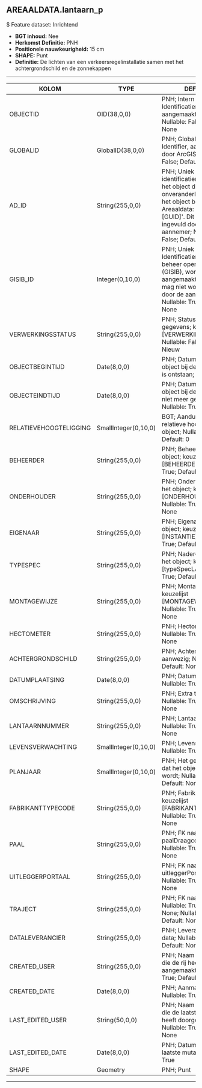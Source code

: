 ﻿## AREAALDATA.lantaarn_p

$ Feature dataset: Inrichtend


* __BGT inhoud:__ Nee
* __Herkomst Definitie:__ PNH
* __Positionele nauwkeurigheid:__ 15 cm
* __SHAPE:__ Punt
* __Definitie:__  De lichten van een verkeersregelinstallatie samen met het achtergrondschild en de zonnekappen


***

|KOLOM                               |TYPE                   |DEFINITIE|
|------                              |----                   |-----    |
|OBJECTID                            |OID(38,0,0)            |PNH; Intern ArcGIS Identificatienummer, aangemaakt door ArcGIS; Nullable: False; Default: None|
|GLOBALID                            |GlobalID(38,0,0)       |PNH; Global Unique Identifier,  aangemaakt door ArcGIS; Nullable: False; Default: None|
|AD_ID                               |String(255,0,0)        |PNH; Uniek identificatienummer voor het object dat onveranderlijk is zolang het object bestaat in Areaaldata: in format 'AD.[GUID]'. Dit moet worden ingevuld door de aannemer; Nullable: False; Default: None|
|GISIB_ID                            |Integer(0,10,0)        |PNH; Uniek Identificatienummer beheer openbare ruimte (GISIB), wordt aangemaakt in GISIB en mag niet worden ingevuld door de aannemer; Nullable: True; Default: None|
|VERWERKINGSSTATUS                   |String(255,0,0)        |PNH; Status van de gegevens; keuzelijst [VERWERKINGSSTATUS]; Nullable: False; Default: Nieuw|
|OBJECTBEGINTIJD                     |Date(8,0,0)            |PNH; Datum waarop het object bij de bronhouder is ontstaan; Nullable: True|
|OBJECTEINDTIJD                      |Date(8,0,0)            |PNH; Datum waarop het object bij de bronhouder niet meer geldig is; Nullable: True|
|RELATIEVEHOOGTELIGGING              |SmallInteger(0,10,0)   |BGT; Aanduiding voor de relatieve hoogte van het object; Nullable: False;; Default: 0|
|BEHEERDER                           |String(255,0,0)        |PNH; Beheerder van het object; keuzelijst [BEHEERDER]; Nullable: True; Default: None|
|ONDERHOUDER                         |String(255,0,0)        |PNH; Onderhouder van het object; keuzelijst [ONDERHOUDER]; Nullable: True; Default: None|
|EIGENAAR                            |String(255,0,0)        |PNH; Eigenaar van het object; keuzelijst [INSTANTIE]; Nullable: True; Default: None|
|TYPESPEC                            |String(255,0,0)        |PNH; Nadere typering van het object; keuzelijst [typeSpecLAN]; Nullable: True; Default: None|
|MONTAGEWIJZE                        |String(255,0,0)        |PNH; Montagewijze; keuzelijst [MONTAGEWIJZE]; Nullable: True; Default: None|
|HECTOMETER                          |String(255,0,0)        |PNH; Hectometrering; Nullable: True; Default: None|
|ACHTERGRONDSCHILD                   |String(255,0,0)        |PNH; Achtergrond schild aanwezig; Nullable: True; Default: None|
|DATUMPLAATSING                      |Date(8,0,0)            |PNH; Datum plaatsing; Nullable: True|
|OMSCHRIJVING                        |String(255,0,0)        |PNH; Extra toelichting; Nullable: True; Default: None|
|LANTAARNNUMMER                      |String(255,0,0)        |PNH; Lantaarn Nummer; Nullable: True; Default: None|
|LEVENSVERWACHTING                   |SmallInteger(0,10,0)   |PNH; Levensverwachting; Nullable: True|
|PLANJAAR                            |SmallInteger(0,10,0)   |PNH; Het geplande jaar dat het object vervangen wordt; Nullable: True; Default: None|
|FABRIKANTTYPECODE                   |String(255,0,0)        |PNH; Fabrikanttypecode; keuzelijst [FABRIKANT_TYPECODE]; Nullable: True; Default: None|
|PAAL                                |String(255,0,0)        |PNH; FK naar paalDraagconstructie_p; Nullable: True; Default: None|
|UITLEGGERPORTAAL                    |String(255,0,0)        |PNH; FK naar uitleggerPortaal_l; Nullable: True; Default: None|
|TRAJECT                             |String(255,0,0)        |PNH; FK naar traject_v; Nullable: True; Default: None; Nullable: True; Default: None|
|DATALEVERANCIER                     |String(255,0,0)        |PNH; Leverancier van de data; Nullable: True; Default: None|
|CREATED_USER                        |String(255,0,0)        |PNH; Naam van gebruiker die de rij heeft aangemaakt; Nullable: True; Default: None|
|CREATED_DATE                        |Date(8,0,0)            |PNH; Aanmaakdatum; Nullable: True|
|LAST_EDITED_USER                    |String(50,0,0)         |PNH; Naam van gebruiker die de laatste mutatie heeft doorgevoerd; Nullable: True; Default: None|
|LAST_EDITED_DATE                    |Date(8,0,0)            |PNH; Datum van de laatste mutatie; Nullable: True|
|SHAPE                               |Geometry               |PNH; Punt|


***




